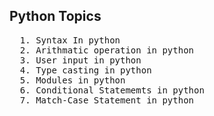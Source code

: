 <h2>Python Topics</h2>

<pre>
  1. Syntax In python
  2. Arithmatic operation in python
  3. User input in python
  4. Type casting in python
  5. Modules in python
  6. Conditional Statememts in python
  7. Match-Case Statement in python
</pre>

